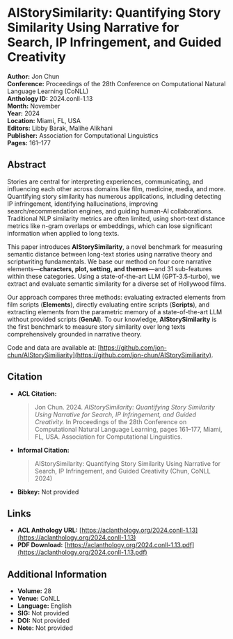 # AIStorySimilarity: Quantifying Story Similarity Using Narrative for Search, IP Infringement, and Guided Creativity

**Author:** Jon Chun  
**Conference:** Proceedings of the 28th Conference on Computational Natural Language Learning (CoNLL)  
**Anthology ID:** 2024.conll-1.13  
**Month:** November  
**Year:** 2024  
**Location:** Miami, FL, USA  
**Editors:** Libby Barak, Malihe Alikhani  
**Publisher:** Association for Computational Linguistics  
**Pages:** 161–177  

## Abstract
Stories are central for interpreting experiences, communicating, and influencing each other across domains like film, medicine, media, and more. Quantifying story similarity has numerous applications, including detecting IP infringement, identifying hallucinations, improving search/recommendation engines, and guiding human-AI collaborations. Traditional NLP similarity metrics are often limited, using short-text distance metrics like n-gram overlaps or embeddings, which can lose significant information when applied to long texts.

This paper introduces **AIStorySimilarity**, a novel benchmark for measuring semantic distance between long-text stories using narrative theory and scriptwriting fundamentals. We base our method on four core narrative elements—**characters, plot, setting, and themes**—and 31 sub-features within these categories. Using a state-of-the-art LLM (GPT-3.5-turbo), we extract and evaluate semantic similarity for a diverse set of Hollywood films.

Our approach compares three methods: evaluating extracted elements from film scripts (**Elements**), directly evaluating entire scripts (**Scripts**), and extracting elements from the parametric memory of a state-of-the-art LLM without provided scripts (**GenAI**). To our knowledge, **AIStorySimilarity** is the first benchmark to measure story similarity over long texts comprehensively grounded in narrative theory.

Code and data are available at: [https://github.com/jon-chun/AIStorySimiliarity](https://github.com/jon-chun/AIStorySimiliarity).

## Citation

- **ACL Citation:**
  > Jon Chun. 2024. *AIStorySimilarity: Quantifying Story Similarity Using Narrative for Search, IP Infringement, and Guided Creativity.* In Proceedings of the 28th Conference on Computational Natural Language Learning, pages 161–177, Miami, FL, USA. Association for Computational Linguistics.

- **Informal Citation:**
  > AIStorySimilarity: Quantifying Story Similarity Using Narrative for Search, IP Infringement, and Guided Creativity (Chun, CoNLL 2024)

- **Bibkey:** Not provided

## Links

- **ACL Anthology URL:** [https://aclanthology.org/2024.conll-1.13](https://aclanthology.org/2024.conll-1.13)
- **PDF Download:** [https://aclanthology.org/2024.conll-1.13.pdf](https://aclanthology.org/2024.conll-1.13.pdf)

## Additional Information

- **Volume:** 28  
- **Venue:** CoNLL  
- **Language:** English  
- **SIG:** Not provided  
- **DOI:** Not provided  
- **Note:** Not provided  
